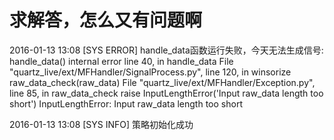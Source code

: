 # 求解答，怎么又有问题啊

2016-01-13 13:08 [SYS ERROR] handle_data函数运行失败，今天无法生成信号: handle_data() internal error line 40, in handle_data File "quartz_live/ext/MFHandler/SignalProcess.py", line 120, in winsorize raw_data_check(raw_data) File "quartz_live/ext/MFHandler/Exception.py", line 85, in raw_data_check raise InputLengthError('Input raw_data length too short') InputLengthError: Input raw_data length too short

2016-01-13 13:08 [SYS INFO] 策略初始化成功